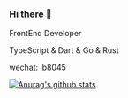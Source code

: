### Hi there 👋

FrontEnd Developer

TypeScript & Dart & Go & Rust 

wechat: lb8045

[![Anurag's github stats](https://github-readme-stats-git-masterrstaa-rickstaa.vercel.app/api?username=Binbiubiubiu)](https://github.com/anuraghazra/github-readme-stats)
